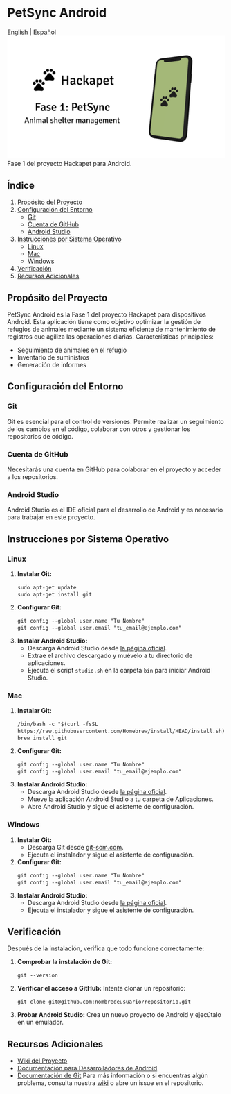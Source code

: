 # PetSync Android
[English](README.md) | [Español](README.es.md)
![Logo de PetSync](readme/thumbnail.png)
Fase 1 del proyecto Hackapet para Android.
## Índice
1. [Propósito del Proyecto](#propósito-del-proyecto)
2. [Configuración del Entorno](#configuración-del-entorno)
   - [Git](#git)
   - [Cuenta de GitHub](#cuenta-de-github)
   - [Android Studio](#android-studio)
3. [Instrucciones por Sistema Operativo](#instrucciones-por-sistema-operativo)
   - [Linux](#linux)
   - [Mac](#mac)
   - [Windows](#windows)
4. [Verificación](#verificación)
5. [Recursos Adicionales](#recursos-adicionales)
## Propósito del Proyecto
PetSync Android es la Fase 1 del proyecto Hackapet para dispositivos Android. Esta aplicación tiene como objetivo optimizar la gestión de refugios de animales mediante un sistema eficiente de mantenimiento de registros que agiliza las operaciones diarias.
Características principales:
- Seguimiento de animales en el refugio
- Inventario de suministros
- Generación de informes
## Configuración del Entorno
### Git
Git es esencial para el control de versiones. Permite realizar un seguimiento de los cambios en el código, colaborar con otros y gestionar los repositorios de código.
### Cuenta de GitHub
Necesitarás una cuenta en GitHub para colaborar en el proyecto y acceder a los repositorios.
### Android Studio
Android Studio es el IDE oficial para el desarrollo de Android y es necesario para trabajar en este proyecto.
## Instrucciones por Sistema Operativo
### Linux
1. **Instalar Git:**
   ```
   sudo apt-get update
   sudo apt-get install git
   ```
2. **Configurar Git:**
   ```
   git config --global user.name "Tu Nombre"
   git config --global user.email "tu_email@ejemplo.com"
   ```
3. **Instalar Android Studio:**
   - Descarga Android Studio desde [la página oficial](https://developer.android.com/studio).
   - Extrae el archivo descargado y muévelo a tu directorio de aplicaciones.
   - Ejecuta el script `studio.sh` en la carpeta `bin` para iniciar Android Studio.
### Mac
1. **Instalar Git:**
   ```
   /bin/bash -c "$(curl -fsSL https://raw.githubusercontent.com/Homebrew/install/HEAD/install.sh)"
   brew install git
   ```
2. **Configurar Git:**
   ```
   git config --global user.name "Tu Nombre"
   git config --global user.email "tu_email@ejemplo.com"
   ```
3. **Instalar Android Studio:**
   - Descarga Android Studio desde [la página oficial](https://developer.android.com/studio).
   - Mueve la aplicación Android Studio a tu carpeta de Aplicaciones.
   - Abre Android Studio y sigue el asistente de configuración.
### Windows
1. **Instalar Git:**
   - Descarga Git desde [git-scm.com](https://git-scm.com/download/win).
   - Ejecuta el instalador y sigue el asistente de configuración.
2. **Configurar Git:**
   ```
   git config --global user.name "Tu Nombre"
   git config --global user.email "tu_email@ejemplo.com"
   ```
3. **Instalar Android Studio:**
   - Descarga Android Studio desde [la página oficial](https://developer.android.com/studio).
   - Ejecuta el instalador y sigue el asistente de configuración.
## Verificación
Después de la instalación, verifica que todo funcione correctamente:
1. **Comprobar la instalación de Git:**
   ```
   git --version
   ```
2. **Verificar el acceso a GitHub:**
   Intenta clonar un repositorio:
   ```
   git clone git@github.com:nombredeusuario/repositorio.git
   ```
3. **Probar Android Studio:**
   Crea un nuevo proyecto de Android y ejecútalo en un emulador.
## Recursos Adicionales
- [Wiki del Proyecto](https://github.com/hackapet-project/petsync-android/wiki)
- [Documentación para Desarrolladores de Android](https://developer.android.com/docs)
- [Documentación de Git](https://git-scm.com/doc)
Para más información o si encuentras algún problema, consulta nuestra [wiki](https://github.com/hackapet-project/petsync-android/wiki) o abre un issue en el repositorio.
